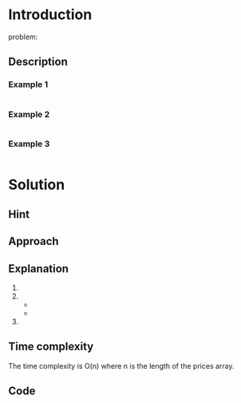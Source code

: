 # Introduction
problem: 

## Description


### Example 1

```plaintext

```

### Example 2
```plaintext

```

### Example 3
```plaintext

```

# Solution

## Hint

## Approach

## Explanation
1. 
2. 
    - 
    - 
3. 

## Time complexity
The time complexity is O(n) where n is the length of the prices array.

## Code
```java

```